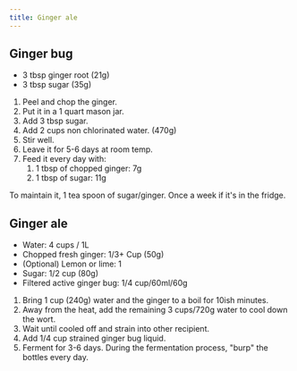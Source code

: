```yaml
---
title: Ginger ale
---
```


## Ginger bug

- 3 tbsp ginger root (21g)
- 3 tbsp sugar (35g)

1. Peel and chop the ginger.
1. Put it in a 1 quart mason jar.
1. Add 3 tbsp sugar.
1. Add 2 cups non chlorinated water. (470g)
1. Stir well.
1. Leave it for 5-6 days at room temp.
1. Feed it every day with:
   1. 1 tbsp of chopped ginger: 7g
   1. 1 tbsp of sugar: 11g

To maintain it, 1 tea spoon of sugar/ginger. Once a week if it's in the fridge.

## Ginger ale

- Water: 4 cups / 1L
- Chopped fresh ginger: 1/3+ Cup (50g)
- (Optional) Lemon or lime: 1
- Sugar: 1/2 cup (80g)
- Filtered active ginger bug: 1/4 cup/60ml/60g

1. Bring 1 cup (240g) water and the ginger to a boil for 10ish minutes.
1. Away from the heat, add the remaining 3 cups/720g water to cool down the wort.
1. Wait until cooled off and strain into other recipient.
1. Add 1/4 cup strained ginger bug liquid.
1. Ferment for 3-6 days. During the fermentation process, "burp" the bottles every day.
